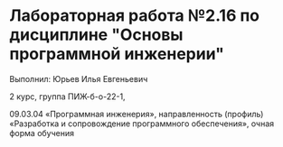 # Лабораторная работа №2.16 по дисциплине "Основы программной инженерии"

Выполнил: Юрьев Илья Евгеньевич

2 курс, группа ПИЖ-б-о-22-1, 

09.03.04 «Программная инженерия», направленность (профиль) «Разработка и сопровождение программного обеспечения», очная форма обучения 
